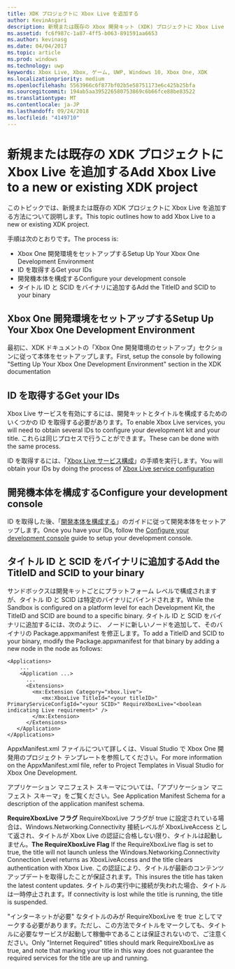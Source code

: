 ```yaml
---
title: XDK プロジェクトに Xbox Live を追加する
author: KevinAsgari
description: 新規または既存の Xbox 開発キット (XDK) プロジェクトに Xbox Live を追加する方法について説明します。
ms.assetid: fc6f987c-1a87-4ff5-b063-891591aa6653
ms.author: kevinasg
ms.date: 04/04/2017
ms.topic: article
ms.prod: windows
ms.technology: uwp
keywords: Xbox Live, Xbox, ゲーム, UWP, Windows 10, Xbox One, XDK
ms.localizationpriority: medium
ms.openlocfilehash: 5563966c6f877bf02b5e58751173e6c425b25bfa
ms.sourcegitcommit: 194ab5aa395226580753869c6b66fce88be83522
ms.translationtype: MT
ms.contentlocale: ja-JP
ms.lasthandoff: 09/24/2018
ms.locfileid: "4149710"
---
```

# <a name="add-xbox-live-to-a-new-or-existing-xdk-project"></a><span data-ttu-id="246dd-104">新規または既存の XDK プロジェクトに Xbox Live を追加する</span><span class="sxs-lookup"><span data-stu-id="246dd-104">Add Xbox Live to a new or existing XDK project</span></span>

<span data-ttu-id="246dd-105">このトピックでは、新規または既存の XDK プロジェクトに Xbox Live を追加する方法について説明します。</span><span class="sxs-lookup"><span data-stu-id="246dd-105">This topic outlines how to add Xbox Live to a new or existing XDK project.</span></span>

<span data-ttu-id="246dd-106">手順は次のとおりです。</span><span class="sxs-lookup"><span data-stu-id="246dd-106">The process is:</span></span>

- <span data-ttu-id="246dd-107">Xbox One 開発環境をセットアップする</span><span class="sxs-lookup"><span data-stu-id="246dd-107">Setup Up Your Xbox One Development Environment</span></span>
- <span data-ttu-id="246dd-108">ID を取得する</span><span class="sxs-lookup"><span data-stu-id="246dd-108">Get your IDs</span></span>
- <span data-ttu-id="246dd-109">開発機本体を構成する</span><span class="sxs-lookup"><span data-stu-id="246dd-109">Configure your development console</span></span>
- <span data-ttu-id="246dd-110">タイトル ID と SCID をバイナリに追加する</span><span class="sxs-lookup"><span data-stu-id="246dd-110">Add the TitleID and SCID to your binary</span></span>


## <a name="setup-up-your-xbox-one-development-environment"></a><span data-ttu-id="246dd-111">Xbox One 開発環境をセットアップする</span><span class="sxs-lookup"><span data-stu-id="246dd-111">Setup Up Your Xbox One Development Environment</span></span>
<span data-ttu-id="246dd-112">最初に、XDK ドキュメントの「Xbox One 開発環境のセットアップ」セクションに従って本体をセットアップします。</span><span class="sxs-lookup"><span data-stu-id="246dd-112">First, setup the console by following "Setting Up Your Xbox One Development Environment" section in the XDK documentation</span></span>

## <a name="get-your-ids"></a><span data-ttu-id="246dd-113">ID を取得する</span><span class="sxs-lookup"><span data-stu-id="246dd-113">Get your IDs</span></span>

<span data-ttu-id="246dd-114">Xbox Live サービスを有効にするには、開発キットとタイトルを構成するためのいくつかの ID を取得する必要があります。</span><span class="sxs-lookup"><span data-stu-id="246dd-114">To enable Xbox Live services, you will need to obtain several IDs to configure your development kit and your title.</span></span> <span data-ttu-id="246dd-115">これらは同じプロセスで行うことができます。</span><span class="sxs-lookup"><span data-stu-id="246dd-115">These can be done with the same process.</span></span>

<span data-ttu-id="246dd-116">ID を取得するには、「[Xbox Live サービス構成](../xbox-live-service-configuration.md)」の手順を実行します。</span><span class="sxs-lookup"><span data-stu-id="246dd-116">You will obtain your IDs by doing the process of [Xbox Live service configuration](../xbox-live-service-configuration.md)</span></span>

## <a name="configure-your-development-console"></a><span data-ttu-id="246dd-117">開発機本体を構成する</span><span class="sxs-lookup"><span data-stu-id="246dd-117">Configure your development console</span></span>

<span data-ttu-id="246dd-118">ID を取得した後、「[開発本体を構成する](configure-your-development-console.md)」のガイドに従って開発本体をセットアップします。</span><span class="sxs-lookup"><span data-stu-id="246dd-118">Once you have your IDs, follow the [Configure your development console](configure-your-development-console.md) guide to setup your development console.</span></span>

## <a name="add-the-titleid-and-scid-to-your-binary"></a><span data-ttu-id="246dd-119">タイトル ID と SCID をバイナリに追加する</span><span class="sxs-lookup"><span data-stu-id="246dd-119">Add the TitleID and SCID to your binary</span></span>
<span data-ttu-id="246dd-120">サンドボックスは開発キットごとにプラットフォーム レベルで構成されますが、タイトル ID と SCID は特定のバイナリにバインドされます。</span><span class="sxs-lookup"><span data-stu-id="246dd-120">While the Sandbox is configured on a platform level for each Development Kit, the TitleID and SCID are bound to a specific binary.</span></span> <span data-ttu-id="246dd-121">タイトル ID と SCID をバイナリに追加するには、次のように、<Extensions> ノードに新しいノードを追加して、そのバイナリの Package.appxmanifest を修正します。</span><span class="sxs-lookup"><span data-stu-id="246dd-121">To add a TitleID and SCID to your binary, modify the Package.appxmanifest for that binary by adding a new node in the <Extensions> node as follows:</span></span>

```
<Applications>
    ...
    <Application ...>
      ...
      <Extensions>
        <mx:Extension Category="xbox.live">
           <mx:XboxLive TitleId="<your titleID>" PrimaryServiceConfigId="<your SCID>" RequireXboxLive="<boolean indicating Live requirement>" />
        </mx:Extension>
      </Extensions>
   </Application>
</Applications>
```

<span data-ttu-id="246dd-122">AppxManifest.xml ファイルについて詳しくは、Visual Studio で Xbox One 開発用のプロジェクト テンプレートを参照してください。</span><span class="sxs-lookup"><span data-stu-id="246dd-122">For more information on the AppxManifest.xml file, refer to Project Templates in Visual Studio for Xbox One Development.</span></span>

<span data-ttu-id="246dd-123">アプリケーション マニフェスト スキーマについては、「アプリケーション マニフェスト スキーマ」をご覧ください。</span><span class="sxs-lookup"><span data-stu-id="246dd-123">See Application Manifest Schema for a description of the application manifest schema.</span></span>

<span data-ttu-id="246dd-124">**RequireXboxLive フラグ** RequireXboxLive フラグが true に設定されている場合は、Windows.Networking.Connectivity 接続レベルが XboxLiveAccess として返され、タイトルが Xbox Live の認証に合格しない限り、タイトルは起動しません。</span><span class="sxs-lookup"><span data-stu-id="246dd-124">**The RequireXboxLive Flag** If the RequireXboxLive flag is set to true, the title will not launch unless the Windows.Networking.Connectivity Connection Level returns as XboxLiveAccess and the title clears authentication with Xbox Live.</span></span> <span data-ttu-id="246dd-125">この認証により、タイトルが最新のコンテンツ アップデートを取得したことが保証されます。</span><span class="sxs-lookup"><span data-stu-id="246dd-125">This insures the title has taken the latest content updates.</span></span> <span data-ttu-id="246dd-126">タイトルの実行中に接続が失われた場合、タイトルは一時停止されます。</span><span class="sxs-lookup"><span data-stu-id="246dd-126">If connectivity is lost while the title is running, the title is suspended.</span></span>

<span data-ttu-id="246dd-127">"インターネットが必要" なタイトルのみが RequireXboxLive を true としてマークする必要があります。ただし、この方法でタイトルをマークしても、タイトルに必要なサービスが起動して稼働中であることは保証されないので、ご注意ください。</span><span class="sxs-lookup"><span data-stu-id="246dd-127">Only "Internet Required" titles should mark RequireXboxLive as true, and note that marking your title in this way does not guarantee the required services for the title are up and running.</span></span>
